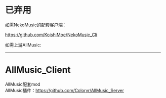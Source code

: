 # 已弃用
如需NekoMusic的配套客户端：

https://github.com/KoishiMoe/NekoMusic_Cli

如需上游AllMusic:

--------------

# AllMusic_Client
AllMusic配套mod  
AllMusic插件：https://github.com/Coloryr/AllMusic_Server
